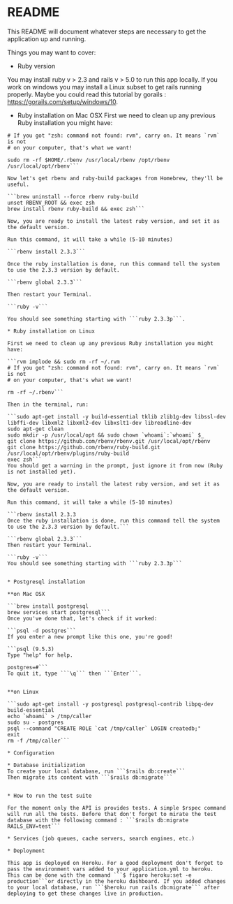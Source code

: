 # README

This README will document whatever steps are necessary to get the
application up and running.

Things you may want to cover:

* Ruby version

You may install ruby v > 2.3 and rails v > 5.0 to run this app locally.
If you work on windows you may install a Linux subset to get rails running properly. Maybe you could read this tutorial by gorails : https://gorails.com/setup/windows/10.

* Ruby installation on Mac OSX
First we need to clean up any previous Ruby installation you might have:

```rvm implode && sudo rm -rf ~/.rvm
# If you got "zsh: command not found: rvm", carry on. It means `rvm` is not
# on your computer, that's what we want!

sudo rm -rf $HOME/.rbenv /usr/local/rbenv /opt/rbenv /usr/local/opt/rbenv```

Now let's get rbenv and ruby-build packages from Homebrew, they'll be useful.

```brew uninstall --force rbenv ruby-build
unset RBENV_ROOT && exec zsh
brew install rbenv ruby-build && exec zsh```

Now, you are ready to install the latest ruby version, and set it as the default version.

Run this command, it will take a while (5-10 minutes)

```rbenv install 2.3.3```

Once the ruby installation is done, run this command tell the system to use the 2.3.3 version by default.

```rbenv global 2.3.3```

Then restart your Terminal.

```ruby -v```

You should see something starting with ```ruby 2.3.3p```.

* Ruby installation on Linux

First we need to clean up any previous Ruby installation you might have:

```rvm implode && sudo rm -rf ~/.rvm
# If you got "zsh: command not found: rvm", carry on. It means `rvm` is not
# on your computer, that's what we want!

rm -rf ~/.rbenv```

Then in the terminal, run:

```sudo apt-get install -y build-essential tklib zlib1g-dev libssl-dev libffi-dev libxml2 libxml2-dev libxslt1-dev libreadline-dev
sudo apt-get clean
sudo mkdir -p /usr/local/opt && sudo chown `whoami`:`whoami` $_
git clone https://github.com/rbenv/rbenv.git /usr/local/opt/rbenv
git clone https://github.com/rbenv/ruby-build.git /usr/local/opt/rbenv/plugins/ruby-build
exec zsh```
You should get a warning in the prompt, just ignore it from now (Ruby is not installed yet).

Now, you are ready to install the latest ruby version, and set it as the default version.

Run this command, it will take a while (5-10 minutes)

```rbenv install 2.3.3
Once the ruby installation is done, run this command tell the system to use the 2.3.3 version by default.```

```rbenv global 2.3.3```
Then restart your Terminal.

```ruby -v```
You should see something starting with ```ruby 2.3.3p```


* Postgresql installation

**on Mac OSX

```brew install postgresql
brew services start postgresql```
Once you've done that, let's check if it worked:

```psql -d postgres```
If you enter a new prompt like this one, you're good!

```psql (9.5.3)
Type "help" for help.

postgres=#```
To quit it, type ```\q``` then ```Enter```.


**on Linux

```sudo apt-get install -y postgresql postgresql-contrib libpq-dev build-essential
echo `whoami` > /tmp/caller
sudo su - postgres
psql --command "CREATE ROLE `cat /tmp/caller` LOGIN createdb;"
exit
rm -f /tmp/caller```

* Configuration

* Database initialization
To create your local database, run ```$rails db:create```
Then migrate its content with ```$rails db:migrate```


* How to run the test suite

For the moment only the API is provides tests. A simple $rspec command will run all the tests. Before that don't forget to mirate the test database with the following command : ```$rails db:migrate RAILS_ENV=test```

* Services (job queues, cache servers, search engines, etc.)

* Deployment

This app is deployed on Heroku. For a good deployment don't forget to pass the environment vars added to your application.yml to heroku. This can be done with the command ```$ figaro heroku:set -e production```or directly in the heroku dashboard. If you added changes to your local database, run ```$heroku run rails db:migrate``` after deploying to get these changes live in production.
